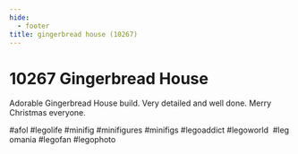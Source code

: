 ```yaml
---
hide:
  - footer
title: gingerbread house (10267)
---
```


# 10267 Gingerbread House

Adorable Gingerbread House build. Very detailed and well done. Merry Christmas everyone. 

 
 
 
 

#afol #legolife #minifig #minifigures #minifigs #legoaddict #legoworld  #legomania #legofan #legophoto 

